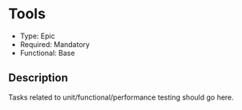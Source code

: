# Tools

* Type: Epic
* Required: Mandatory
* Functional: Base

## Description

Tasks related to unit/functional/performance testing should go here.
